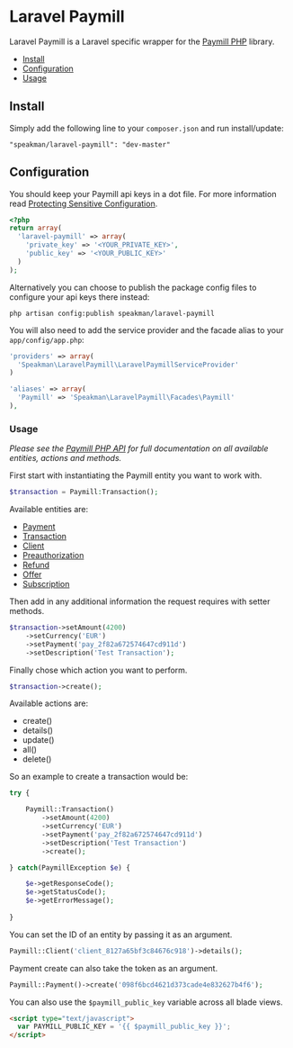 Laravel Paymill
=======

Laravel Paymill is a Laravel specific wrapper for the [Paymill PHP](https://github.com/paymill/paymill-php) library.

- [Install](#install)
- [Configuration](#configuration)
- [Usage](#usage)

## Install

Simply add the following line to your `composer.json` and run install/update:

    "speakman/laravel-paymill": "dev-master"

## Configuration

You should keep your Paymill api keys in a dot file. For more information read [Protecting Sensitive Configuration](http://laravel.com/docs/configuration#protecting-sensitive-configuration).

```php
<?php
return array(
  'laravel-paymill' => array(
    'private_key' => '<YOUR_PRIVATE_KEY>',
    'public_key' => '<YOUR_PUBLIC_KEY>'
  )
);
```

Alternatively you can choose to publish the package config files to configure your api keys there instead:

    php artisan config:publish speakman/laravel-paymill

You will also need to add the service provider and the facade alias to your `app/config/app.php`:

```php
'providers' => array(
  'Speakman\LaravelPaymill\LaravelPaymillServiceProvider'
)

'aliases' => array(
  'Paymill' => 'Speakman\LaravelPaymill\Facades\Paymill'
),
```

### Usage

*Please see the [Paymill PHP API](https://developers.paymill.com/en/reference/api-reference/index.html) for full documentation on all available entities, actions and methods.*

First start with instantiating the Paymill entity you want to work with.

```php
$transaction = Paymill:Transaction();
```

Available entities are:

* [Payment](https://developers.paymill.com/en/reference/api-reference/index.html#document-payments)
* [Transaction](https://developers.paymill.com/en/reference/api-reference/index.html#document-transactions)
* [Client](https://developers.paymill.com/en/reference/api-reference/index.html#document-clients)
* [Preauthorization](https://developers.paymill.com/en/reference/api-reference/index.html#document-preauthorizations)
* [Refund](https://developers.paymill.com/en/reference/api-reference/index.html#document-refunds)
* [Offer](https://developers.paymill.com/en/reference/api-reference/index.html#document-offers)
* [Subscription](https://developers.paymill.com/en/reference/api-reference/index.html#document-subscriptions)

Then add in any additional information the request requires with setter methods.

```php
$transaction->setAmount(4200)
    ->setCurrency('EUR')
    ->setPayment('pay_2f82a672574647cd911d')
    ->setDescription('Test Transaction');
```

Finally chose which action you want to perform.

```php
$transaction->create();
```

Available actions are:

* create()
* details()
* update()
* all()
* delete()

So an example to create a transaction would be:

```php
try {

    Paymill::Transaction()
        ->setAmount(4200)
        ->setCurrency('EUR')
        ->setPayment('pay_2f82a672574647cd911d')
        ->setDescription('Test Transaction')
        ->create();

} catch(PaymillException $e) {

    $e->getResponseCode();
    $e->getStatusCode();
    $e->getErrorMessage();
    
}
```

You can set the ID of an entity by passing it as an argument.

```php
Paymill::Client('client_8127a65bf3c84676c918')->details();
```

Payment create can also take the token as an argument.

```php
Paymill::Payment()->create('098f6bcd4621d373cade4e832627b4f6');
```

You can also use the `$paymill_public_key` variable across all blade views.

```html
<script type="text/javascript">
  var PAYMILL_PUBLIC_KEY = '{{ $paymill_public_key }}';
</script>  
```

